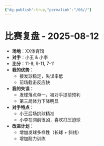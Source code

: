 ```yaml
---
{"dg-publish":true,"permalink":"/06//"}
---
```


# 比赛复盘 - 2025-08-12
- **场地**：XX体育馆
- **对手**：小王 & 小李
- **比分**：11-8, 9-11, 7-11
- **我的优势**：
  - 接发球稳定，失误率低
  - 前场截击反应快
- **我的失误**：
  - 发球落点单一，被对手提前预判
  - 第三局体力下降明显
- **对手特点**：
  - 小王后场挑球精准
  - 小李在网前很凶，喜欢打压迫球
- **改进计划**：
  - 增加发球多样性（长球 + 斜线）
  - 增加耐力训练
